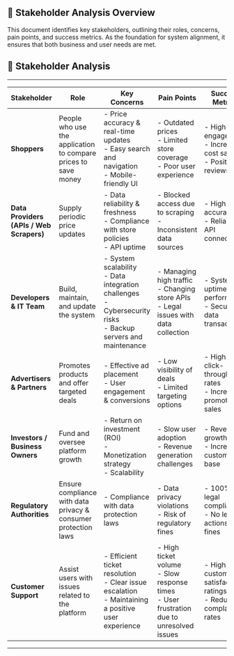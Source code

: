 ## 📌 Stakeholder Analysis Overview
This document identifies key stakeholders, outlining their roles, concerns, pain points, and success metrics. As the foundation for system alignment, it ensures that both business and user needs are met.

## 📌 Stakeholder Analysis

---
| **Stakeholder**                     | **Role**        | **Key Concerns**   | **Pain Points**        | **Success Metrics** |
|-------------------------------------|-----------------|--------------------|------------------------|-------------------------|
| **Shoppers**                        | People who use the application to compare prices to save money | - Price accuracy & real-time updates <br> - Easy search and navigation <br> - Mobile-friendly UI                         | - Outdated prices <br> - Limited store coverage <br> - Poor user experience                 | - High user engagement <br> - Increased cost savings <br> - Positive reviews |
| **Data Providers (APIs / Web Scrapers)** | Supply periodic price updates                                  | - Data reliability & freshness <br> - Compliance with store policies <br> - API uptime                                   | - Blocked access due to scraping <br> - Inconsistent data sources                           | - High data accuracy <br> - Reliable API connections |
| **Developers & IT Team**            | Build, maintain, and update the system                         | - System scalability <br> - Data integration challenges <br> - Cybersecurity risks <br> - Backup servers and maintenance | - Managing high traffic <br> - Changing store APIs <br> - Legal issues with data collection | - System uptime & performance <br> - Secure data transactions |
| **Advertisers & Partners**          | Promotes products and offer targeted deals                     | - Effective ad placement <br> - User engagement & conversions                                                            | - Low visibility of deals <br> - Limited targeting options                                  | - High ad click-through rates <br> - Increased promotional sales |
| **Investors / Business Owners**     | Fund and oversee platform growth                               | - Return on investment (ROI) <br> - Monetization strategy <br> - Scalability                                             | - Slow user adoption <br> - Revenue generation challenges                                   | - Revenue growth <br> - Increased customer base |
| **Regulatory Authorities**          | Ensure compliance with data privacy & consumer protection laws | - Compliance with data protection laws                                                                                   | - Data privacy violations <br> - Risk of regulatory fines                                   | - 100% legal compliance <br> - No legal actions or fines |
| **Customer Support**                | Assist users with issues related to the platform               | - Efficient ticket resolution <br> - Clear issue escalation <br> - Maintaining a positive user experience                | - High ticket volume <br> - Slow response times <br> - User frustration due to unresolved issues | - High customer satisfaction ratings <br> - Reduced complaint rates |
---
